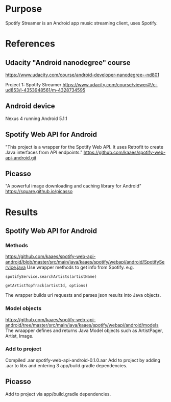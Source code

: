 # Purpose
Spotify Streamer is an Android app music streaming client, uses Spotify.

# References

## Udacity "Android nanodegree" course
<https://www.udacity.com/course/android-developer-nanodegree--nd801>  

Project 1: Spotify Streamer
<https://www.udacity.com/course/viewer#!/c-ud853/l-4353948561/m-4328734595>

## Android device
Nexus 4 running Android 5.1.1

## Spotify Web API for Android
"This project is a wrapper for the Spotify Web API.
It uses Retrofit to create Java interfaces from API endpoints."
<https://github.com/kaaes/spotify-web-api-android.git>

## Picasso
"A powerful image downloading and caching library for Android"
<https://square.github.io/picasso>

# Results

## Spotify Web API for Android

### Methods
<https://github.com/kaaes/spotify-web-api-android/blob/master/src/main/java/kaaes/spotify/webapi/android/SpotifyService.java>
Use wrapper methods to get info from Spotify. e.g.

    spotifyService.searchArtists(artistName)

    getArtistTopTrack(artistId, options)

The wrapper builds uri requests and parses json results into Java objects.

### Model objects
<https://github.com/kaaes/spotify-web-api-android/tree/master/src/main/java/kaaes/spotify/webapi/android/models>
The wraapper defines and returns Java Model objects such as ArtistPager, Artist, Image.

### Add to project
Compiled .aar
spotify-web-api-android-0.1.0.aar
Add to project by adding .aar to libs and entering 3 app/build.gradle dependencies.

## Picasso
Add to project via app/build.gradle dependencies.
